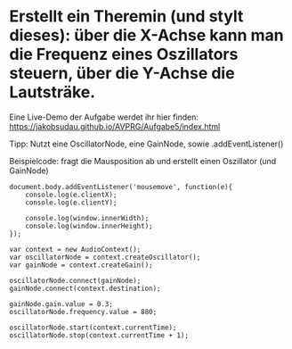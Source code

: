 # Erstellt ein Theremin (und stylt dieses): über die X-Achse kann man die Frequenz eines Oszillators steuern, über die Y-Achse die Lautsträke.

Eine Live-Demo der Aufgabe werdet ihr hier finden: https://jakobsudau.github.io/AVPRG/Aufgabe5/index.html

Tipp: Nutzt eine OscillatorNode, eine GainNode, sowie .addEventListener()

Beispielcode: fragt die Mausposition ab und erstellt einen Oszillator (und GainNode)
```
document.body.addEventListener('mousemove', function(e){
    console.log(e.clientX);
    console.log(e.clientY);

    console.log(window.innerWidth);
    console.log(window.innerHeight);
});

var context = new AudioContext();
var oscillatorNode = context.createOscillator();
var gainNode = context.createGain();
    
oscillatorNode.connect(gainNode);
gainNode.connect(context.destination);

gainNode.gain.value = 0.3;
oscillatorNode.frequency.value = 880;

oscillatorNode.start(context.currentTime);
oscillatorNode.stop(context.currentTime + 1);
```